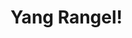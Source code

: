 <!Yang html>
<html lang="en">
<head>
  <meta charset="UTF-8" />
  <title>Hello, world!</title>
  <meta name="viewport" content="width=device-width,initial-scale=1" />
  <meta name="description" content="" />
  <link rel="icon" href="favicon.png">
</head>
<body>
  <h1>Yang Rangel!</h1>
</body>
</html>
